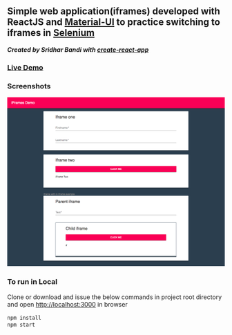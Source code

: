 ## Simple web application(iframes) developed with ReactJS and [Material-UI](https://material-ui-next.com/) to practice switching to iframes in [Selenium](https://www.seleniumhq.org/)

***Created by Sridhar Bandi with [create-react-app](https://github.com/facebook/create-react-app)***

### [Live Demo](https://sridharbandi.github.io/iframes/) 

### Screenshots
![Desktop](/images/image.png)


### To run in Local
Clone or download and issue the below commands in project root directory and open [http://localhost:3000](http://localhost:3000) in browser
```javascript
npm install
npm start
```



